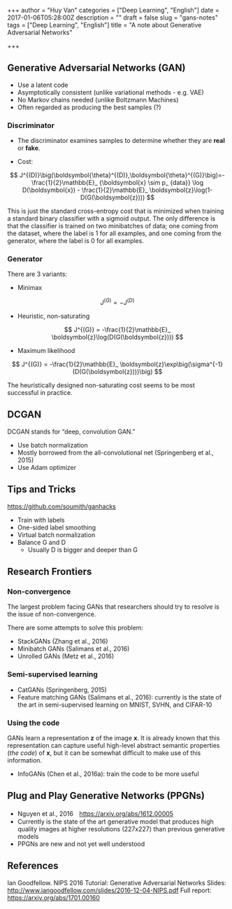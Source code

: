 +++
author = "Huy Van"
categories = ["Deep Learning", "English"]
date = 2017-01-06T05:28:00Z
description = ""
draft = false
slug = "gans-notes"
tags = ["Deep Learning", "English"]
title = "A note about Generative Adversarial Networks"

+++


## Generative Adversarial Networks (GAN)
* Use a latent code
* Asymptotically consistent (unlike variational methods - e.g. VAE)
* No Markov chains needed (unlike Boltzmann Machines)
* Often regarded as producing the best samples (?)

### Discriminator
* The discriminator examines samples to determine whether they are **real** or **fake**.


* Cost:

$$
J^{(D)}\big(\boldsymbol{\theta}^{(D)},\boldsymbol{\theta}^{(G)}\big)=-\frac{1}{2}\mathbb{E}_ {\boldsymbol{x} \sim p_ {data}} \log D(\boldsymbol{x}) - \frac{1}{2}\mathbb{E}_ \boldsymbol{z}\log(1-D(G(\boldsymbol{z})))
$$

This is just the standard cross-entropy cost that is minimized when training a standard binary classifier with a sigmoid output. The only difference is that the classifier is trained on two minibatches of data; one coming from the dataset, where the label is 1 for all examples, and one coming from the generator, where the label is 0 for all examples.

### Generator
There are 3 variants:

* Minimax

$$
J^{(G)} = -J^{(D)}
$$

* Heuristic, non-saturating

$$
J^{(G)} = -\frac{1}{2}\mathbb{E}_ \boldsymbol{z}\log(D(G(\boldsymbol{z})))
$$

* Maximum likelihood

$$
J^{(G)} = -\frac{1}{2}\mathbb{E}_ \boldsymbol{z}\exp\big(\sigma^{-1}(D(G(\boldsymbol{z})))\big)
$$

The heuristically designed non-saturating cost seems to be most successful in practice.

## DCGAN

DCGAN stands for “deep, convolution GAN.”

* Use batch normalization
* Mostly borrowed from the all-convolutional net (Springenberg et al., 2015)
* Use Adam optimizer

## Tips and Tricks

https://github.com/soumith/ganhacks

* Train with labels
* One-sided label smoothing
* Virtual batch normalization
* Balance G and D
    * Usually D is bigger and deeper than G

## Research Frontiers
### Non-convergence
The largest problem facing GANs that researchers should try to resolve is the issue of non-convergence.

There are some attempts to solve this problem:

* StackGANs (Zhang et al., 2016)
* Minibatch GANs (Salimans et al., 2016)
* Unrolled GANs (Metz et al., 2016)

### Semi-supervised learning

* CatGANs (Springenberg, 2015)
* Feature matching GANs (Salimans et al., 2016): currently is the state of the art in semi-supervised learning on MNIST, SVHN, and CIFAR-10

### Using the code

GANs learn a representation **z** of the image **x**. It is already known that this representation can capture useful high-level abstract semantic properties (*the code*) of **x**, but it can be somewhat difficult to make use of this information.

* InfoGANs (Chen et al., 2016a): train the code to be more useful

## Plug and Play Generative Networks (PPGNs)

* Nguyen et al., 2016　https://arxiv.org/abs/1612.00005
* Currently is the state of the art generative model that produces high quality images at higher resolutions (227x227) than previous generative models
* PPGNs are new and not yet well understood

## References

Ian Goodfellow. NIPS 2016 Tutorial: Generative Adversarial Networks
Slides: http://www.iangoodfellow.com/slides/2016-12-04-NIPS.pdf
Full report: https://arxiv.org/abs/1701.00160

